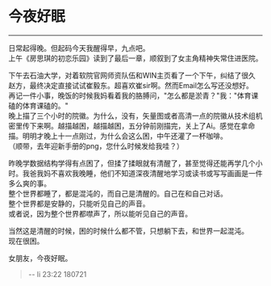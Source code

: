 # 今夜好眠

------

日常起得晚。但起码今天我醒得早，九点吧。  
上午《房思琪的初恋乐园》读到了最后一章，顺叙到了女主角精神失常住进医院。  

下午去石油大学，对着软院官网师资队伍和WIN主页看了一个下午，纠结了很久赵方，最终决定直接试试崔毅东。超喜欢崔sir啊。然而Email怎么写还没想好。  
再记一件小事，晚饭的时候我妈看着我的胳膊问，"怎么都是淤青？"我："体育课磕的体育课磕的。"  
晚上描了三个小时的院徽。为什么，没有，矢量图或者高清一点的院徽从技术组机密里传下来啊。越描越困，越描越困，五分钟前刚描完，关上了Ai。感觉在拿命描。明明才晚上十一点刚过，为什么会这么困，中午还灌了一杯咖啡。  
（顺带，去年迎新手册的png，您什么时候发给我哇？）  

昨晚学数据结构学得有点困了，但揉了揉眼就有清醒了，甚至觉得还能再学几个小时。我爸我妈不喜欢我晚睡，他们不知道深夜清醒地学习或读书或写写画画是一件多么爽的事。  
整个世界都睡了，都是混沌的，而自己是清醒的。自己在和自己对话。  
整个世界都是安静的，只能听见自己的声音。  
或者说，因为整个世界都噤声了，所以能听见自己的声音。  

当然这是清醒的时候，困的时候什么都不管，只想躺下去，和世界一起混沌。  
现在很困。  

女朋友，今夜好眠。  


> -- li 23:22 180721